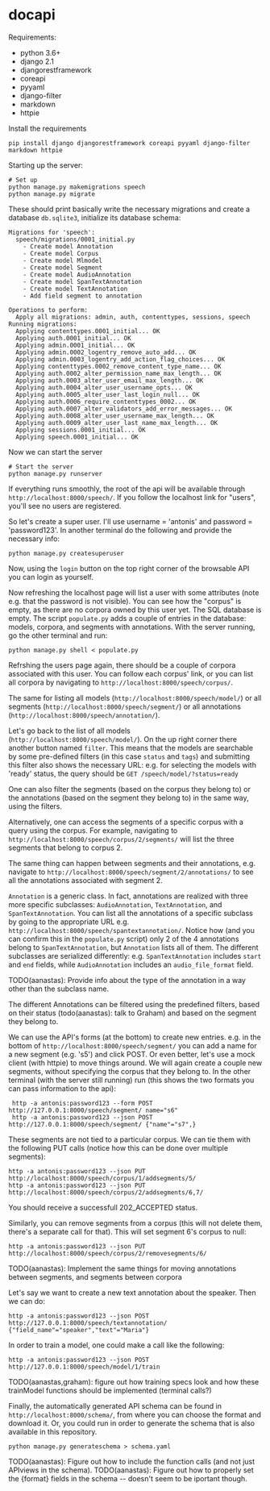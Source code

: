 # docapi

Requirements:
* python 3.6+
* django 2.1
* djangorestframework
* coreapi
* pyyaml
* django-filter
* markdown
* httpie

Install the requirements
~~~~
pip install django djangorestframework coreapi pyyaml django-filter markdown httpie
~~~~

Starting up the server:

~~~~
# Set up
python manage.py makemigrations speech
python manage.py migrate
~~~~

These should print basically write the necessary migrations and create a database `db.sqlite3`, initialize its database schema:
~~~~
Migrations for 'speech':
  speech/migrations/0001_initial.py
    - Create model Annotation
    - Create model Corpus
    - Create model Mlmodel
    - Create model Segment
    - Create model AudioAnnotation
    - Create model SpanTextAnnotation
    - Create model TextAnnotation
    - Add field segment to annotation

Operations to perform:
  Apply all migrations: admin, auth, contenttypes, sessions, speech
Running migrations:
  Applying contenttypes.0001_initial... OK
  Applying auth.0001_initial... OK
  Applying admin.0001_initial... OK
  Applying admin.0002_logentry_remove_auto_add... OK
  Applying admin.0003_logentry_add_action_flag_choices... OK
  Applying contenttypes.0002_remove_content_type_name... OK
  Applying auth.0002_alter_permission_name_max_length... OK
  Applying auth.0003_alter_user_email_max_length... OK
  Applying auth.0004_alter_user_username_opts... OK
  Applying auth.0005_alter_user_last_login_null... OK
  Applying auth.0006_require_contenttypes_0002... OK
  Applying auth.0007_alter_validators_add_error_messages... OK
  Applying auth.0008_alter_user_username_max_length... OK
  Applying auth.0009_alter_user_last_name_max_length... OK
  Applying sessions.0001_initial... OK
  Applying speech.0001_initial... OK
~~~~

Now we can start the server
~~~~
# Start the server
python manage.py runserver
~~~~

If everything runs smoothly, the root of the api will be available through `http://localhost:8000/speech/`.
If you follow the localhost link for "users", you'll see no users are registered. 

So let's create a super user. I'll use username = 'antonis' and password = 'password123'.
In another terminal do the following and provide the necessary info:
~~~~
python manage.py createsuperuser
~~~~
Now, using the `login` button on the top right corner of the browsable API you can login as yourself.

Now refreshing the localhost page will list a user with some attributes (note e.g. that the password is not visible).
You can see how the "corpus" is empty, as there are no corpora owned by this user yet. The SQL database is empty.
The script `populate.py` adds a couple of entries in the database: models, corpora, and segments with annotations.
With the server running, go the other terminal and run:
~~~~
python manage.py shell < populate.py 
~~~~

Refrshing the users page again, there should be a couple of corpora associated with this user.
You can follow each corpus' link, or you can list all corpora by navigating to `http://localhost:8000/speech/corpus/`.

The same for listing all models (`http://localhost:8000/speech/model/`) or all segments (`http://localhost:8000/speech/segment/`) or all annotations (`http://localhost:8000/speech/annotation/`).

Let's go back to the list of all models (`http://localhost:8000/speech/model/`). On the up right corner there another button named `filter`.
This means that the models are searchable by some pre-defined filters (in this case `status` and `tags`) and submitting this filter also shows
the necessary URL: e.g. for selecting the models with 'ready' status, the query should be `GET /speech/model/?status=ready`

One can also filter the segments (based on the corpus they belong to) or the annotations (based on the segment they belong to) in the same way, using the filters.

Alternatively, one can access the segments of a specific corpus with a query using the corpus. For example, navigating to `http://localhost:8000/speech/corpus/2/segments/`
will list the three segments that belong to corpus 2.

The same thing can happen between segments and their annotations, e.g. navigate to `http://localhost:8000/speech/segment/2/annotations/` to see all the annotations
associated with segment 2.

`Annotation` is a generic class. In fact, annotations are realized with three more specific subclasses: `AudioAnnotation`, `TextAnnotation`, and `SpanTextAnnotation`.
You can list all the annotations of a specific subclass by going to the appropriate URL e.g. `http://localhost:8000/speech/spantextannotation/`.
Notice how (and you can confirm this in the `populate.py` script) only 2 of the 4 annotations belong to `SpanTextAnnotation`, but `Annotation` lists all of them.
The different subclasses are serialized differently: e.g. `SpanTextAnnotation` includes `start` and `end` fields, while `AudioAnnotation` includes an `audio_file_format` field.

TODO(aanastas): Provide info about the type of the annotation in a way other than the subclass name.

The different Annotations can be filtered using the predefined filters, based on their status (todo(aanastas): talk to Graham) and based on the segment they belong to.

We can use the API's forms (at the bottom) to create new entries. e.g. in the bottom of `http://localhost:8000/speech/segment/` you can add a name for a new segment (e.g. 's5')
and click POST.
Or even better, let's use a mock client (with httpie) to move things around. We will again create a couple new segments, without specifying the corpus that they belong to.
In the other terminal (with the server still running) run (this shows the two formats you can pass information to the api):
```
 http -a antonis:password123 --form POST http://127.0.0.1:8000/speech/segment/ name="s6"
 http -a antonis:password123 --json POST http://127.0.0.1:8000/speech/segment/ {"name"="s7",}
 ```

These segments are not tied to a particular corpus. We can tie them with the following PUT calls (notice how this can be done over multiple segments):
```
http -a antonis:password123 --json PUT http://localhost:8000/speech/corpus/1/addsegments/5/
http -a antonis:password123 --json PUT http://localhost:8000/speech/corpus/2/addsegments/6,7/
```
You should receive a successfull 202_ACCEPTED status.

Similarly, you can remove segments from a corpus (this will not delete them, there's a separate call for that). This will set segment 6's corpus to null:
~~~~
http -a antonis:password123 --json PUT http://localhost:8000/speech/corpus/2/removesegments/6/
~~~~

TODO(aanastas): Implement the same things for moving annotations between segments, and segments between corpora

Let's say we want to create a new text annotation about the speaker. Then we can do:
~~~~
http -a antonis:password123 --json POST http://127.0.0.1:8000/speech/textannotation/ {"field_name"="speaker","text"="Maria"}
~~~~

In order to train a model, one could make a call like the following:
~~~~
http -a antonis:password123 --json POST http://127.0.0.1:8000/speech/model/1/train
~~~~
TODO(aanastas,graham): figure out how training specs look and how these trainModel functions should be implemented (terminal calls?)

Finally, the automatically generated API schema can be found in `http://localhost:8000/schema/`, from where you can choose the format and download it.
Or, you could run in order to generate the schema that is also available in this repository.
~~~~
python manage.py generateschema > schema.yaml
~~~~

TODO(aanastas): Figure out how to include the function calls (and not just APIviews in the schema).
TODO(aanastas): Figure out how to properly set the {format} fields in the schema -- doesn't seem to be iportant though.



